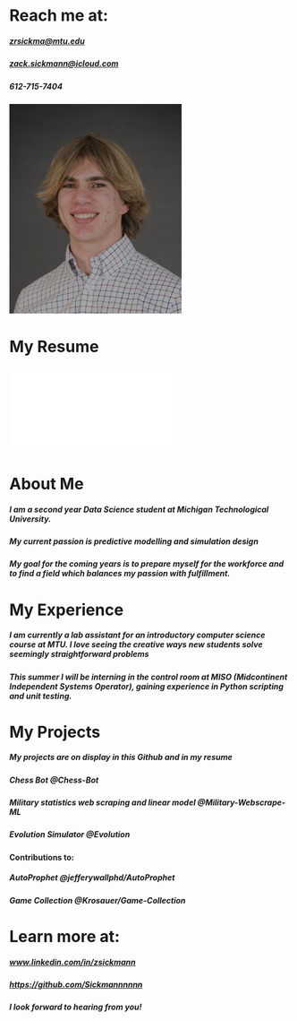 # Reach me at:
##### zrsickma@mtu.edu
##### zack.sickmann@icloud.com
##### 612-715-7404
![Professional Headshot](resources/HeadShot.jpg)
# My Resume
![Resume](resources/Resume.pdf)
# About Me
##### I am a second year Data Science student at Michigan Technological University.
##### My current passion is predictive modelling and simulation design
##### My goal for the coming years is to prepare myself for the workforce and to find a field which balances my passion with fulfillment.
# My Experience
##### I am currently a lab assistant for an introductory computer science course at MTU. I love seeing the creative ways new students solve seemingly straightforward problems
##### This summer I will be interning in the control room at MISO (Midcontinent Independent Systems Operator), gaining experience in Python scripting and unit testing.
# My Projects
##### My projects are on display in this Github and in my resume
##### Chess Bot @Chess-Bot
##### Military statistics web scraping and linear model @Military-Webscrape-ML
##### Evolution Simulator @Evolution
#### Contributions to:
##### AutoProphet @jefferywallphd/AutoProphet
##### Game Collection @Krosauer/Game-Collection
# Learn more at:
##### www.linkedin.com/in/zsickmann
##### https://github.com/Sickmannnnnn
##### I look forward to hearing from you!
